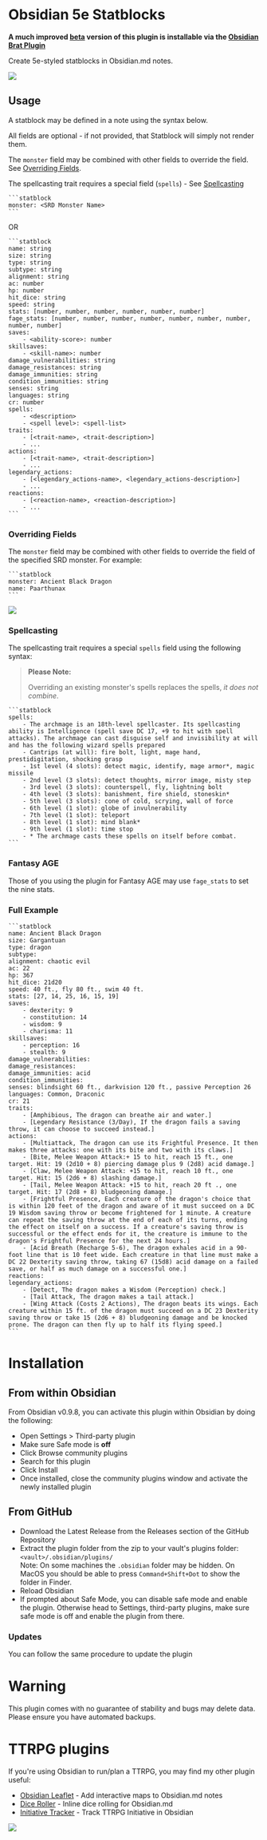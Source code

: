 # Obsidian 5e Statblocks

**A much improved [beta](https://github.com/valentine195/obsidian-5e-statblocks/tree/beta) version of this plugin is installable via the [Obsidian Brat Plugin](https://github.com/TfTHacker/obsidian42-brat)**

Create 5e-styled statblocks in Obsidian.md notes.

<img src="https://raw.githubusercontent.com/valentine195/obsidian-5e-statblocks/master/images/example.PNG">

## Usage

A statblock may be defined in a note using the syntax below.

All fields are optional - if not provided, that Statblock will simply not render them.

The `monster` field may be combined with other fields to override the field. See [Overriding Fields](#Overriding-Fields).

The spellcasting trait requires a special field (`spells`) - See [Spellcasting](#Spellcasting)

````
```statblock
monster: <SRD Monster Name>
```
````

OR

````
```statblock
name: string
size: string
type: string
subtype: string
alignment: string
ac: number
hp: number
hit_dice: string
speed: string
stats: [number, number, number, number, number, number]
fage_stats: [number, number, number, number, number, number, number, number, number]
saves:
    - <ability-score>: number
skillsaves:
    - <skill-name>: number
damage_vulnerabilities: string
damage_resistances: string
damage_immunities: string
condition_immunities: string
senses: string
languages: string
cr: number
spells:
    - <description>
    - <spell level>: <spell-list>
traits:
    - [<trait-name>, <trait-description>]
    - ...
actions:
    - [<trait-name>, <trait-description>]
    - ...
legendary_actions:
    - [<legendary_actions-name>, <legendary_actions-description>]
    - ...
reactions:
    - [<reaction-name>, <reaction-description>]
    - ...
```
````

### Overriding Fields

The `monster` field may be combined with other fields to override the field of the specified SRD monster. For example:

````
```statblock
monster: Ancient Black Dragon
name: Paarthunax
```
````

<img src="https://raw.githubusercontent.com/valentine195/obsidian-5e-statblocks/master/images/override.PNG">

### Spellcasting

The spellcasting trait requires a special `spells` field using the following syntax:

> **Please Note:**
>
> Overriding an existing monster's spells replaces the spells, _it does not combine_.

````
```statblock
spells:
    - The archmage is an 18th-level spellcaster. Its spellcasting ability is Intelligence (spell save DC 17, +9 to hit with spell attacks). The archmage can cast disguise self and invisibility at will and has the following wizard spells prepared
    - Cantrips (at will): fire bolt, light, mage hand, prestidigitation, shocking grasp
    - 1st level (4 slots): detect magic, identify, mage armor*, magic missile
    - 2nd level (3 slots): detect thoughts, mirror image, misty step
    - 3rd level (3 slots): counterspell, fly, lightning bolt
    - 4th level (3 slots): banishment, fire shield, stoneskin*
    - 5th level (3 slots): cone of cold, scrying, wall of force
    - 6th level (1 slot): globe of invulnerability
    - 7th level (1 slot): teleport
    - 8th level (1 slot): mind blank*
    - 9th level (1 slot): time stop
    - * The archmage casts these spells on itself before combat.
```
````

### Fantasy AGE

Those of you using the plugin for Fantasy AGE may use `fage_stats` to set the nine stats.

### Full Example

````
```statblock
name: Ancient Black Dragon
size: Gargantuan
type: dragon
subtype:
alignment: chaotic evil
ac: 22
hp: 367
hit_dice: 21d20
speed: 40 ft., fly 80 ft., swim 40 ft.
stats: [27, 14, 25, 16, 15, 19]
saves:
    - dexterity: 9
    - constitution: 14
    - wisdom: 9
    - charisma: 11
skillsaves:
    - perception: 16
    - stealth: 9
damage_vulnerabilities:
damage_resistances:
damage_immunities: acid
condition_immunities:
senses: blindsight 60 ft., darkvision 120 ft., passive Perception 26
languages: Common, Draconic
cr: 21
traits:
    - [Amphibious, The dragon can breathe air and water.]
    - [Legendary Resistance (3/Day), If the dragon fails a saving throw, it can choose to succeed instead.]
actions:
    - [Multiattack, The dragon can use its Frightful Presence. It then makes three attacks: one with its bite and two with its claws.]
    - [Bite, Melee Weapon Attack:+ 15 to hit, reach 15 ft., one target. Hit: 19 (2d10 + 8) piercing damage plus 9 (2d8) acid damage.]
    - [Claw, Melee Weapon Attack: +15 to hit, reach 10 ft., one target. Hit: 15 (2d6 + 8) slashing damage.]
    - [Tail, Melee Weapon Attack: +15 to hit, reach 20 ft ., one target. Hit: 17 (2d8 + 8) bludgeoning damage.]
    - [Frightful Presence, Each creature of the dragon's choice that is within 120 feet of the dragon and aware of it must succeed on a DC 19 Wisdom saving throw or become frightened for 1 minute. A creature can repeat the saving throw at the end of each of its turns, ending the effect on itself on a success. If a creature's saving throw is successful or the effect ends for it, the creature is immune to the dragon's Frightful Presence for the next 24 hours.]
    - [Acid Breath (Recharge 5-6), The dragon exhales acid in a 90-foot line that is 10 feet wide. Each creature in that line must make a DC 22 Dexterity saving throw, taking 67 (15d8) acid damage on a failed save, or half as much damage on a successful one.]
reactions:
legendary_actions:
    - [Detect, The dragon makes a Wisdom (Perception) check.]
    - [Tail Attack, The dragon makes a tail attack.]
    - [Wing Attack (Costs 2 Actions), The dragon beats its wings. Each creature within 15 ft. of the dragon must succeed on a DC 23 Dexterity saving throw or take 15 (2d6 + 8) bludgeoning damage and be knocked prone. The dragon can then fly up to half its flying speed.]
```
````

# Installation

## From within Obsidian

From Obsidian v0.9.8, you can activate this plugin within Obsidian by doing the following:

-   Open Settings > Third-party plugin
-   Make sure Safe mode is **off**
-   Click Browse community plugins
-   Search for this plugin
-   Click Install
-   Once installed, close the community plugins window and activate the newly installed plugin

## From GitHub

-   Download the Latest Release from the Releases section of the GitHub Repository
-   Extract the plugin folder from the zip to your vault's plugins folder: `<vault>/.obsidian/plugins/`  
    Note: On some machines the `.obsidian` folder may be hidden. On MacOS you should be able to press `Command+Shift+Dot` to show the folder in Finder.
-   Reload Obsidian
-   If prompted about Safe Mode, you can disable safe mode and enable the plugin.
    Otherwise head to Settings, third-party plugins, make sure safe mode is off and
    enable the plugin from there.

### Updates

You can follow the same procedure to update the plugin

# Warning

This plugin comes with no guarantee of stability and bugs may delete data.
Please ensure you have automated backups.

# TTRPG plugins

If you're using Obsidian to run/plan a TTRPG, you may find my other plugin useful:

-   [Obsidian Leaflet](https://github.com/valentine195/obsidian-leaflet-plugin) - Add interactive maps to Obsidian.md notes
-   [Dice Roller](https://github.com/valentine195/obsidian-dice-roller) - Inline dice rolling for Obsidian.md
-   [Initiative Tracker](https://github.com/valentine195/obsidian-initiative-tracker) - Track TTRPG Initiative in Obsidian 

<a href="https://www.buymeacoffee.com/valentine195"><img src="https://img.buymeacoffee.com/button-api/?text=Buy me a coffee&emoji=☕&slug=valentine195&button_colour=e3e7ef&font_colour=262626&font_family=Inter&outline_colour=262626&coffee_colour=ff0000"></a>